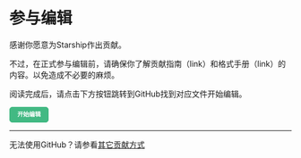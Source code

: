 # 参与编辑

感谢你愿意为Starship作出贡献。

不过，在正式参与编辑前，请确保你了解贡献指南（link）和格式手册（link）的内容。以免造成不必要的麻烦。

阅读完成后，请点击下方按钮跳转到GitHub找到对应文件开始编辑。

<a style="padding:.75em 1.25em;display:inline-block;line-height:1;text-decoration:none;white-space:nowrap;cursor:pointer;border:1px solid #42b983;border-radius:5px;background:#42b983;color:#fff;outline:none;font-size:.75em" href="https://github.com/HowCam/howcam.github.io/tree/main/docs/md"><b>开始编辑</b></a>

---

无法使用GitHub？请参看[其它贡献方式](https://howcam.github.io/#/md/contribute?id=%e8%b4%a1%e7%8c%ae%e6%96%b9%e5%bc%8f)